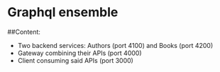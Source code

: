 # Graphql ensemble

##Content:

- Two backend services: Authors (port 4100) and Books (port 4200)
- Gateway combining their APIs (port 4000)
- Client consuming said APIs (port 3000)

